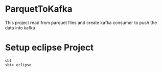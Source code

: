 # ParquetToKafka

This project read from parquet files and create kafka consumer to push the data into kafka

# Setup eclipse Project

```
sbt
sbt> eclipse
```

